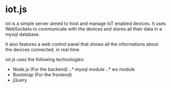 # iot.js
iot is a simple server aimed to host and manage IoT enabled devices.
It uses WebSockets to communicate with the devices and stores all their data in a mysql database.

It also features a web control panel that shows all the informations about the devices connected, in real time.

iot.js uses the following technologies:
* Node.js (For the backend)
..* mysql module
..* ws module
* Bootstrap (For the frontend)
* jQuery

